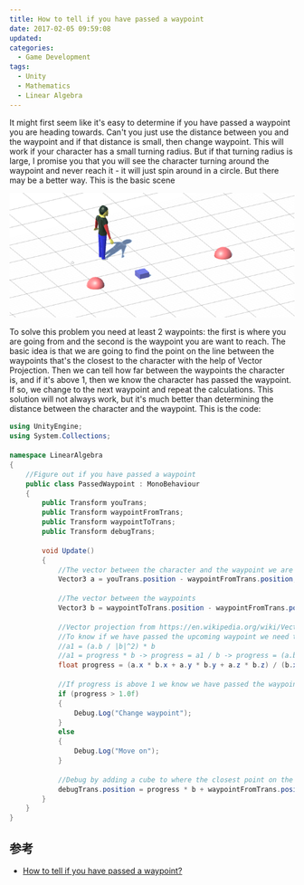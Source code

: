 ```yaml
---
title: How to tell if you have passed a waypoint
date: 2017-02-05 09:59:08
updated:
categories: 
  - Game Development
tags:
  - Unity
  - Mathematics
  - Linear Algebra
---
```



It might first seem like it's easy to determine if you have passed a waypoint you are heading towards. Can't you just use the distance between you and the waypoint and if that distance is small, then change waypoint. This will work if your character has a small turning radius. But if that turning radius is large, I promise you that you will see the character turning around the waypoint and never reach it - it will just spin around in a circle. But there may be a better way. This is the basic scene

![Passed waypoint basic scene](https://raw.githubusercontent.com/tospan/tospan.github.io/source/source/_images/unity/passed-waypoint.png)

<!--more-->

To solve this problem you need at least 2 waypoints: the first is where you are going from and the second is the waypoint you are want to reach. The basic idea is that we are going to find the point on the line between the waypoints that's the closest to the character with the help of Vector Projection. Then we can tell how far between the waypoints the character is, and if it's above 1, then we know the character has passed the waypoint. If so, we change to the next waypoint and repeat the calculations. This solution will not always work, but it's much better than determining the distance between the character and the waypoint. This is the code:

```cs
using UnityEngine;
using System.Collections;

namespace LinearAlgebra
{
    //Figure out if you have passed a waypoint
    public class PassedWaypoint : MonoBehaviour
    {
        public Transform youTrans;
        public Transform waypointFromTrans;
        public Transform waypointToTrans;
        public Transform debugTrans;

        void Update()
        {
            //The vector between the character and the waypoint we are going from
            Vector3 a = youTrans.position - waypointFromTrans.position;

            //The vector between the waypoints
            Vector3 b = waypointToTrans.position - waypointFromTrans.position;

            //Vector projection from https://en.wikipedia.org/wiki/Vector_projection
            //To know if we have passed the upcoming waypoint we need to find out how much of b is a1
            //a1 = (a.b / |b|^2) * b
            //a1 = progress * b -> progress = a1 / b -> progress = (a.b / |b|^2)
            float progress = (a.x * b.x + a.y * b.y + a.z * b.z) / (b.x * b.x + b.y * b.y + b.z * b.z);

            //If progress is above 1 we know we have passed the waypoint
            if (progress > 1.0f)
            {
                Debug.Log("Change waypoint");
            }
            else
            {
                Debug.Log("Move on");
            }

            //Debug by adding a cube to where the closest point on the line between the waypoints from the character is
            debugTrans.position = progress * b + waypointFromTrans.position;
        }
    }
}
```

## 参考

* [How to tell if you have passed a waypoint?](http://www.habrador.com/tutorials/linear-algebra/2-passed-waypoint/)
